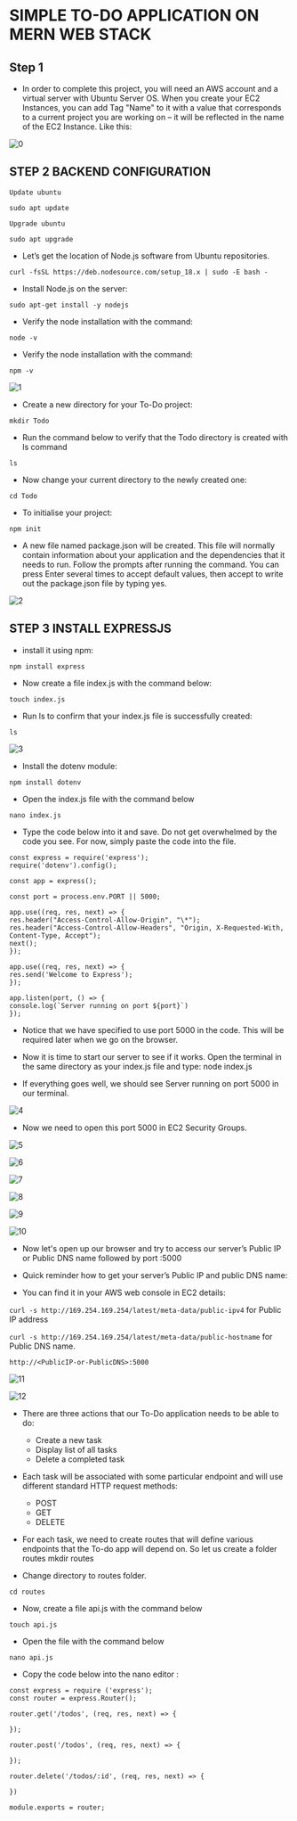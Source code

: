 # SIMPLE TO-DO APPLICATION ON MERN WEB STACK

## Step 1
- In order to complete this project, you will need an AWS account and a virtual server with Ubuntu Server OS. When you create your EC2 Instances, you can add Tag "Name" to it with a value that corresponds to a current project you are working on – it will be reflected in the name of the EC2 Instance. Like this:

![0](https://github.com/Dayojo/Dev_repo/assets/123396933/b8c4abd0-49c5-40cc-86cd-1cca550adf63)

## STEP 2 BACKEND CONFIGURATION

`Update ubuntu`

`sudo apt update`

`Upgrade ubuntu`

`sudo apt upgrade`

- Let’s get the location of Node.js software from Ubuntu repositories.

`curl -fsSL https://deb.nodesource.com/setup_18.x | sudo -E bash -`

- Install Node.js on the server:

`sudo apt-get install -y nodejs`

- Verify the node installation with the command:

`node -v`

- Verify the node installation with the command:

`npm -v`

![1](https://github.com/Dayojo/Dev_repo/assets/123396933/05f920b6-03ad-46fd-9667-d91a4487f762)

- Create a new directory for your To-Do project:

`mkdir Todo`

- Run the command below to verify that the Todo directory is created with ls command

`ls`

- Now change your current directory to the newly created one:

`cd Todo`

- To initialise your project: 
 
`npm init`

- A new file named package.json will be created. This file will normally contain information about your application and the dependencies that it needs to run. Follow the prompts after running the command. You can press Enter several times to accept default values, then accept to write out the package.json file by typing yes.

![2](https://github.com/Dayojo/Dev_repo/assets/123396933/17d2fced-782a-45cc-b2a4-53948f2fb24f)

## STEP 3 INSTALL EXPRESSJS

- install it using npm: 

`npm install express`

- Now create a file index.js with the command below:

`touch index.js`

- Run ls to confirm that your index.js file is successfully created:

`ls`

![3](https://github.com/Dayojo/Dev_repo/assets/123396933/2bccfba9-8a91-4719-a2e9-6201cccf86ed)

- Install the dotenv module:

`npm install dotenv`

- Open the index.js file with the command below

`nano index.js`

- Type the code below into it and save. Do not get overwhelmed by the code you see. For now, simply paste the code into the file.

```
const express = require('express');
require('dotenv').config();
 
const app = express();
 
const port = process.env.PORT || 5000;
 
app.use((req, res, next) => {
res.header("Access-Control-Allow-Origin", "\*");
res.header("Access-Control-Allow-Headers", "Origin, X-Requested-With, Content-Type, Accept");
next();
});
 
app.use((req, res, next) => {
res.send('Welcome to Express');
});
 
app.listen(port, () => {
console.log(`Server running on port ${port}`)
});
```

- Notice that we have specified to use port 5000 in the code. This will be required later when we go on the browser.

- Now it is time to start our server to see if it works. Open the terminal in the same directory as your index.js file and type: node index.js
- If everything goes well, we should see Server running on port 5000 in our terminal.

![4](https://github.com/Dayojo/Dev_repo/assets/123396933/cdde7d60-6117-4ac3-a096-55e7be6a8248)

- Now we need to open this port 5000 in EC2 Security Groups.

![5](https://github.com/Dayojo/Dev_repo/assets/123396933/8728c774-aace-4763-acc9-e8bac50de45f)

![6](https://github.com/Dayojo/Dev_repo/assets/123396933/3a2a17c1-9ace-45a3-a946-301d645caf70)

![7](https://github.com/Dayojo/Dev_repo/assets/123396933/c00db945-d127-49e1-b336-0dfe8f29344b)

![8](https://github.com/Dayojo/Dev_repo/assets/123396933/7c11da84-594b-427c-9776-1201a80357c5)

![9](https://github.com/Dayojo/Dev_repo/assets/123396933/653fcf92-4951-4fd9-b015-d4ffab9f86cd)

![10](https://github.com/Dayojo/Dev_repo/assets/123396933/e2ff820c-223f-406c-9bef-c78dc3bc66fb)

- Now let's open up our browser and try to access our server’s Public IP or Public DNS name followed by port :5000

- Quick reminder how to get your server’s Public IP and public DNS name:

- You can find it in your AWS web console in EC2 details: 

`curl -s http://169.254.169.254/latest/meta-data/public-ipv4`  for Public IP address

`curl -s http://169.254.169.254/latest/meta-data/public-hostname`  for Public DNS name.

`http://<PublicIP-or-PublicDNS>:5000`

![11](https://github.com/Dayojo/Dev_repo/assets/123396933/5689e914-0a68-464e-89cd-8e0cc50d0849)

![12](https://github.com/Dayojo/Dev_repo/assets/123396933/83d3ec45-5395-43ab-b7a5-682834430870)

- There are three actions that our To-Do application needs to be able to do:

  - Create a new task
  - Display list of all tasks
  - Delete a completed task
- Each task will be associated with some particular endpoint and will use different standard HTTP request methods:

  - POST
  - GET
  - DELETE
- For each task, we need to create routes that will define various endpoints that the To-do app will depend on. So let us create a folder routes mkdir routes

- Change directory to routes folder.

`cd routes`

- Now, create a file api.js with the command below

`touch api.js`

- Open the file with the command below

`nano api.js`

- Copy the code below into the nano editor :

```
const express = require ('express');
const router = express.Router();

router.get('/todos', (req, res, next) => {

});

router.post('/todos', (req, res, next) => {

});

router.delete('/todos/:id', (req, res, next) => {

})

module.exports = router;
```
